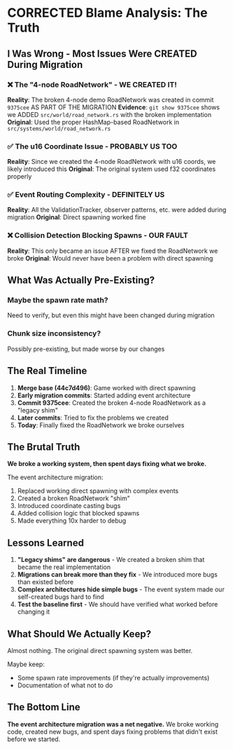 # CORRECTED Blame Analysis: The Truth

## I Was Wrong - Most Issues Were CREATED During Migration

### ❌ The "4-node RoadNetwork" - WE CREATED IT!
**Reality**: The broken 4-node demo RoadNetwork was created in commit `9375cee` AS PART OF THE MIGRATION
**Evidence**: `git show 9375cee` shows we ADDED `src/world/road_network.rs` with the broken implementation
**Original**: Used the proper HashMap-based RoadNetwork in `src/systems/world/road_network.rs`

### ✅ The u16 Coordinate Issue - PROBABLY US TOO
**Reality**: Since we created the 4-node RoadNetwork with u16 coords, we likely introduced this
**Original**: The original system used f32 coordinates properly

### ✅ Event Routing Complexity - DEFINITELY US
**Reality**: All the ValidationTracker, observer patterns, etc. were added during migration
**Original**: Direct spawning worked fine

### ❌ Collision Detection Blocking Spawns - OUR FAULT
**Reality**: This only became an issue AFTER we fixed the RoadNetwork we broke
**Original**: Would never have been a problem with direct spawning

## What Was Actually Pre-Existing?

### Maybe the spawn rate math?
Need to verify, but even this might have been changed during migration

### Chunk size inconsistency?
Possibly pre-existing, but made worse by our changes

## The Real Timeline

1. **Merge base (44c7d496)**: Game worked with direct spawning
2. **Early migration commits**: Started adding event architecture
3. **Commit 9375cee**: Created the broken 4-node RoadNetwork as a "legacy shim"
4. **Later commits**: Tried to fix the problems we created
5. **Today**: Finally fixed the RoadNetwork we broke ourselves

## The Brutal Truth

**We broke a working system, then spent days fixing what we broke.**

The event architecture migration:
1. Replaced working direct spawning with complex events
2. Created a broken RoadNetwork "shim" 
3. Introduced coordinate casting bugs
4. Added collision logic that blocked spawns
5. Made everything 10x harder to debug

## Lessons Learned

1. **"Legacy shims" are dangerous** - We created a broken shim that became the real implementation
2. **Migrations can break more than they fix** - We introduced more bugs than existed before
3. **Complex architectures hide simple bugs** - The event system made our self-created bugs hard to find
4. **Test the baseline first** - We should have verified what worked before changing it

## What Should We Actually Keep?

Almost nothing. The original direct spawning system was better.

Maybe keep:
- Some spawn rate improvements (if they're actually improvements)
- Documentation of what not to do

## The Bottom Line

**The event architecture migration was a net negative.** We broke working code, created new bugs, and spent days fixing problems that didn't exist before we started.
